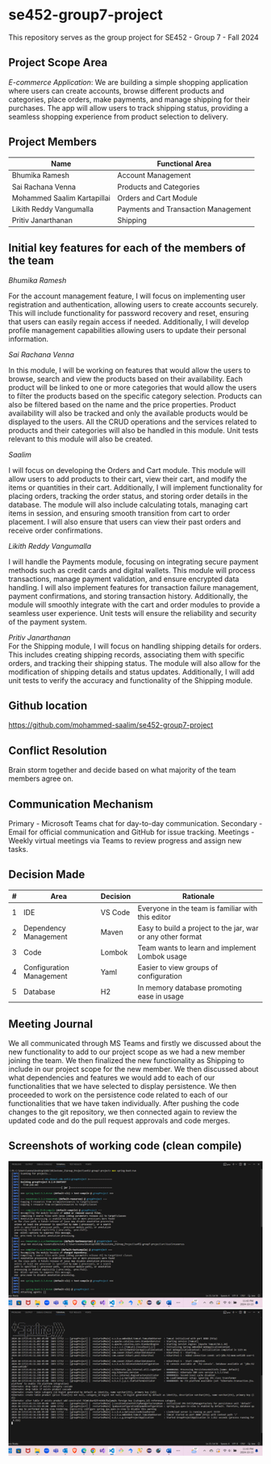 # se452-group7-project

This repository serves as the group project for SE452 - Group 7 - Fall 2024   

**Project Scope Area**
---
_E-commerce Application_: 
We are building a simple shopping application where users can create accounts, browse different products and categories, place orders, make payments, and manage shipping for their purchases. The app will allow users to track shipping status, providing a seamless shopping experience from product selection to delivery.

**Project Members**
---
| Name              | Functional Area |
|------------------ | --------------- |
| Bhumika Ramesh    | Account Management |
| Sai Rachana Venna | Products and Categories |
| Mohammed Saalim Kartapillai | Orders and Cart Module |
| Likith Reddy Vangumalla | Payments and Transaction Management|
| Pritiv Janarthanan      | Shipping |

**Initial key features for each of the members of the team**
---
_Bhumika Ramesh_

For the account management feature, I will focus on implementing user registration and authentication, allowing users to create accounts securely. This will include functionality for password recovery and reset, ensuring that users can easily regain access if needed. Additionally, I will develop profile management capabilities allowing users to update their personal information.

_Sai Rachana Venna_

In this module, I will be working on features that would allow the users to browse, search and view the products based on their availability. 
Each product will be linked to one or more categories that would allow the users to filter the products based on the specific category selection. 
Products can also be filtered based on the name and the price properties. Product availability will also be tracked and only the available products would be displayed to the users. 
All the CRUD operations and the services related to products and their categories will also be handled in this module. 
Unit tests relevant to this module will also be created. 

_Saalim_

I will focus on developing the Orders and Cart module. This module will allow users to add products to their cart, view their cart, and modify the items or quantities in their cart. Additionally, I will implement functionality for placing orders, tracking the order status, and storing order details in the database. The module will also include calculating totals, managing cart items in session, and ensuring smooth transition from cart to order placement. I will also ensure that users can view their past orders and receive order confirmations.

_Likith Reddy Vangumalla_

I will handle the Payments module, focusing on integrating secure payment methods such as credit cards and digital wallets. This module will process transactions, manage payment validation, and ensure encrypted data handling. I will also implement features for transaction failure management, payment confirmations, and storing transaction history. Additionally, the module will smoothly integrate with the cart and order modules to provide a seamless user experience. Unit tests will ensure the reliability and security of the payment system.

_Pritiv Janarthanan_  
For the Shipping module, I will focus on handling shipping details for orders. This includes creating shipping records, associating them with specific orders, and tracking their shipping status. The module will also allow for the modification of shipping details and status updates. Additionally, I will add unit tests to verify the accuracy and functionality of the Shipping module.


**Github location**
---
https://github.com/mohammed-saalim/se452-group7-project

**Conflict Resolution**
---
Brain storm together and decide based on what majority of the team members agree on.

**Communication Mechanism**
---
Primary - Microsoft Teams chat for day-to-day communication.
Secondary - Email for official communication and GitHub for issue tracking.
Meetings - Weekly virtual meetings via Teams to review progress and assign new tasks.

**Decision Made**
---
| # |     Area                 | Decision        | Rationale                                         |
|---| -----------------------  | --------------- | ------------------------------------------------- |
| 1 |  IDE                     |  VS Code        | Everyone in the team is familiar with this editor |
| 2 |  Dependency Management   |  Maven          | Easy to build a project to the jar, war or any other format |
| 3 |  Code                    |  Lombok         | Team wants to learn and implement Lombok usage    |
| 4 |  Configuration Management|  Yaml           | Easier to view groups of configuration            |
| 5 |  Database                |  H2             | In memory database promoting ease in usage        |


**Meeting Journal**
---
We all communicated through MS Teams and firstly we discussed about the new functionality to add to our project scope as we had a new member joining the team.
We then finalized the new functionality as Shipping to include in our project scope for the new member.
We then discussed about what dependencies and features we would add to each of our functionalities that we have selected to display persistence.
We then proceeded to work on the persistence code related to each of our functionalities that we have taken individually.
After pushing the code changes to the git repository, we then connected again to review the updated code and do the pull request approvals and code merges.
 

**Screenshots of working code (clean compile)**
---
![Alt text](Screenshot1.png)
![Alt text](Screenshot2.png)
